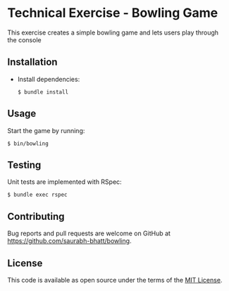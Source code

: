 # Technical Exercise - Bowling Game

This exercise creates a simple bowling game and lets users play through the console


## Installation

* Install dependencies:

  ```
  $ bundle install
  ```

## Usage

Start the game by running:

  ```
  $ bin/bowling
  ```

## Testing

Unit tests are implemented with RSpec:

  ```
  $ bundle exec rspec
  ```

## Contributing

Bug reports and pull requests are welcome on GitHub at https://github.com/saurabh-bhatt/bowling.

## License

This code is available as open source under the terms of the [MIT License](http://opensource.org/licenses/MIT).
